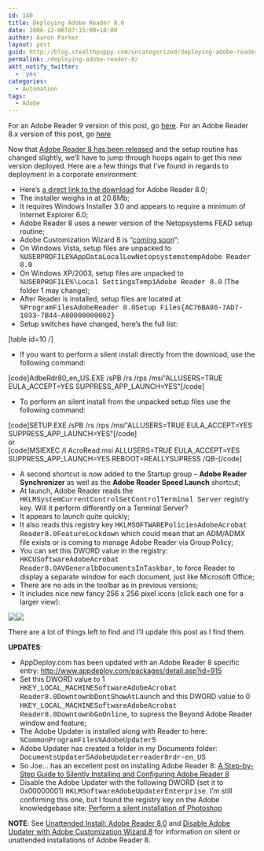 ```yaml
---
id: 140
title: Deploying Adobe Reader 8.0
date: 2006-12-06T07:15:00+10:00
author: Aaron Parker
layout: post
guid: http://blog.stealthpuppy.com/uncategorized/deploying-adobe-reader-8
permalink: /deploying-adobe-reader-8/
aktt_notify_twitter:
  - 'yes'
categories:
  - Automation
tags:
  - Adobe
---
```

<p class="alert">
  For an Adobe Reader 9 version of this post, go <a href="http://stealthpuppy.com/deployment/deploying-adobe-reader-9-for-windows">here</a>. For an Adobe Reader 8.x version of this post, go <a href="http://stealthpuppy.com/deployment/deploying-adobe-reader-81">here</a>
</p>

Now that [Adobe Reader 8 has been released](http://www.adobe.com/products/acrobat/readstep2.html) and the setup routine has changed slightly, we&#8217;ll have to jump through hoops again to get this new version deployed. Here are a few things that I&#8217;ve found in regards to deployment in a corporate environment:

  * Here&#8217;s [a direct link to the download](http://ardownload.adobe.com/pub/adobe/reader/win/8.x/8.0/enu/AdbeRdr80_en_US.exe) for Adobe Reader 8.0;
  * The installer weighs in at 20.8Mb;
  * It requires Windows Installer 3.0 and appears to require a minimum of Internet Explorer 6.0;
  * Adobe Reader 8 uses a newer version of the Netopsystems FEAD setup routine;
  * Adobe Customization Wizard 8 is &#8220;[coming soon](http://www.adobe.com/uk/products/acrobat/solutions/it/deployment.html)&#8220;;
  * On Windows Vista, setup files are unpacked to <span style="font-family: Courier New">%USERPROFILE%AppDataLocalLowNetopsystemstempAdobe Reader 8.0</span>
  * On Windows XP/2003, setup files are unpacked to <font face="courier new,courier">%USERPROFILE%\Local SettingsTemp1Adobe Reader 8.0</font> (The folder 1 may change);
  * After Reader is installed, setup files are located at <span style="font-family: Courier New">%ProgramFilesAdobeReader 8.0Setup Files{AC76BA86-7AD7-1033-7B44-A80000000002}</span>
  * Setup switches have changed, here&#8217;s the full list:

[table id=10 /]

  * If you want to perform a silent install directly from the download, use the following command:

[code]AdbeRdr80\_en\_US.EXE /sPB /rs /rps /msi"ALLUSERS=TRUE EULA\_ACCEPT=YES SUPPRESS\_APP_LAUNCH=YES"[/code]

  * To perform an silent install from the unpacked setup files use the following command:

[code]SETUP.EXE /sPB /rs /rps /msi"ALLUSERS=TRUE EULA\_ACCEPT=YES SUPPRESS\_APP_LAUNCH=YES"[/code]  
or  
[code]MSIEXEC /I AcroRead.msi ALLUSERS=TRUE EULA\_ACCEPT=YES SUPPRESS\_APP_LAUNCH=YES REBOOT=REALLYSUPRESS /QB-[/code]

  * A second shortcut is now added to the Startup group &#8211; **Adobe Reader Synchronizer** as well as the **Adobe Reader Speed Launch** shortcut;
  * At launch, Adobe Reader reads the <span style="font-family: Courier New">HKLMSystemCurrentControlSetControlTerminal Server</span> registry key. Will it perform differently on a Terminal Server?
  * It appears to launch quite quickly;
  * It also reads this registry key <span style="font-family: Courier New">HKLMSOFTWAREPoliciesAdobeAcrobat Reader8.0FeatureLockdown</span> which could mean that an ADM/ADMX file exists or is coming to manage Adobe Reader via Group Policy;
  * You can set this DWORD value in the registry: <span style="font-family: Courier New">HKCUSoftwareAdobeAcrobat Reader8.0AVGeneralbDocumentsInTaskbar</span>, to force Reader to display a separate window for each document, just like Microsoft Office;
  * There are no ads in the toolbar as in previous versions;
  * It includes nice new fancy 256 x 256 pixel icons (click each one for a larger view):

<img border="0" src="http://stealthpuppy.com/wp-content/uploads/2006/12/1000.14.225.Reader.png" /><img border="0" src="http://stealthpuppy.com/wp-content/uploads/2006/12/1000.14.226.PDFFile.png" /> 

There are a lot of things left to find and I&#8217;ll update this post as I find them.

**UPDATES**:

  * AppDeploy.com has been updated with an Adobe Reader 8 specific entry: <http://www.appdeploy.com/packages/detail.asp?id=915>
  * Set this DWORD value to 1 <font face="courier new,courier">HKEY_LOCAL_MACHINESoftwareAdobeAcrobat Reader8.0DowntownbDontShowAtLaunch</font> and this DWORD value to 0 <font face="courier new,courier">HKEY_LOCAL_MACHINESoftwareAdobeAcrobat Reader8.0DowntownbGoOnline</font>, to supress the Beyond Adobe Reader window and feature;
  * The Adobe Updater is installed along with Reader to here: <font face="courier new,courier">%CommonProgramFiles%AdobeUpdater5</font>
  * Adobe Updater has created a folder in my Documents folder: <font face="courier new,courier">DocumentsUpdater5AdobeUpdaterreader8rdr-en_US</font>
  * So Joe&#8230; has an excellent post on installing Adobe Reader 8: [A Step-by-Step Guide to Silently Installing and Configuring Adobe Reader 8](http://sojoe.info/2006/12/09/a-step-by-step-guide-to-silently-installing-and-configuring-adobe-reader-8/)
  * Disable the Adobe Updater with the following DWORD (set it to 0x00000001) <font face="courier new,courier">HKLMSoftwareAdobeUpdaterEnterprise</font>. I&#8217;m still confirming this one, but I found the registry key on the Adobe knowledgebase site: [Perform a silent installation of Photoshop](http://www.adobe.com/support/techdocs/331261.html)

<p class="important">
  <strong>NOTE</strong>: See <a href="http://www.stealthpuppy.com/blogs/travelling/pages/adobe-reader-8-0.aspx">Unattended Install: Adobe Reader 8.0</a> and <a href="http://www.stealthpuppy.com/blogs/travelling/archive/2007/01/06/adobe-customization-wizard-8.aspx">Disable Adobe Updater with Adobe Customization Wizard 8</a> for information on silent or unattended installations of Adobe Reader 8.
</p>
